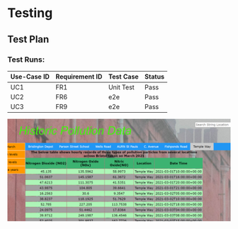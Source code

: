 # Testing

## Test Plan

### Test Runs:

| Use-Case ID | Requirement ID | Test Case | Status |
| ----------- | -------------- | --------- | ------ |
| UC1 | FR1 | Unit Test | Pass |
| UC2 | FR6 | e2e | Pass |
| UC3 | FR9 | e2e | Pass |

![Insert screenshots here](images/uc1_image2.png)

